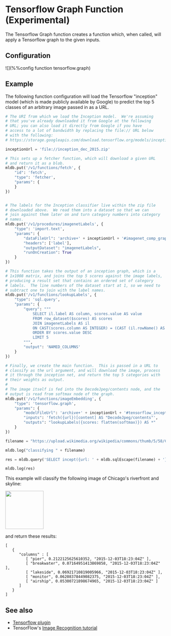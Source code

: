 # Tensorflow Graph Function (Experimental)

The Tensorflow Graph function creates a function which, when called,
will apply a Tensorflow graph to the given inputs.

## Configuration

![](%%config function tensorflow.graph)

## Example

The following function configuration will load the Tensorflow "inception"
model (which is made publicly available by Google) to predict the top 5
classes of an arbitrary image passed in as a URL.

```python
# The URI from which we load the Inception model.  We're assuming
# that you've already downloaded it from Google at the following
# URL; you can also load it directly from Google if you have
# access to a lot of bandwidth by replacing the file:// URL below
# with the following:
# https://storage.googleapis.com/download.tensorflow.org/models/inception_dec_2015.zip

inceptionUrl = 'file://inception_dec_2015.zip'

# This sets up a fetcher function, which will download a given URL
# and return it as a blob.
mldb.put('/v1/functions/fetch', {
    "id": 'fetch',
    "type": 'fetcher',
    "params": {
    }
})


# The labels for the Inception classifier live within the zip file
# downloaded above.  We read them into a dataset so that we can
# join against them later on and turn category numbers into category
# names.
mldb.put('/v1/procedures/imagenetLabels', {
    "type": 'import.text',
    "params": {
        "dataFileUrl": 'archive+' + inceptionUrl + '#imagenet_comp_graph_label_strings.txt',
        "headers": ['label'],
        "outputDataset": "imagenetLabels",
        "runOnCreation": True
    }
})

# This function takes the output of an inception graph, which is a
# 1x1008 matrix, and joins the top 5 scores against the image labels,
# producing a result set that contains an ordered set of category
# labels.  The line numbers of the dataset start at 1, so we need to
# subtract one to join with the label names.
mldb.put('/v1/functions/lookupLabels', {
    "type": 'sql.query',
    "params": {
        "query": """
            SELECT il.label AS column, scores.value AS value 
            FROM row_dataset($scores) AS scores 
            JOIN imagenetLabels AS il 
            ON CAST(scores.column AS INTEGER) = (CAST (il.rowName() AS INTEGER) - 1) 
            ORDER BY scores.value DESC 
            LIMIT 5
        """,
        "output": 'NAMED_COLUMNS'
    }
})

# Finally, we create the main function.  This is passed in a URL to
# classify as the url argument, and will download the image, process
# it through the inception net, and return the top 5 categories with
# their weights as output.
#
# The image itself is fed into the DecodeJpeg/contents node, and the
# output is read from softmax node of the graph.
mldb.put('/v1/functions/imageEmbedding', {
    "type": 'tensorflow.graph',
    "params": {
        "modelFileUrl": 'archive+' + inceptionUrl + '#tensorflow_inception_graph.pb',
        "inputs": 'fetch({url})[content] AS "DecodeJpeg/contents"',
        "outputs": "lookupLabels({scores: flatten(softmax)}) AS *"
    }
})

filename = "https://upload.wikimedia.org/wikipedia/commons/thumb/5/58/Calle_E_Monroe_St%2C_Chicago%2C_Illinois%2C_Estados_Unidos%2C_2012-10-20%2C_DD_04.jpg/560px-Calle_E_Monroe_St%2C_Chicago%2C_Illinois%2C_Estados_Unidos%2C_2012-10-20%2C_DD_04.jpg"

mldb.log("classifying " + filename)

res = mldb.query('SELECT incept({url: ' + mldb.sqlEscape(filename) + '})[output] AS *')

mldb.log(res)
```

This example will classify the following image of Chicago's riverfront and skyline:

<img src="https://upload.wikimedia.org/wikipedia/commons/thumb/5/58/Calle_E_Monroe_St%2C_Chicago%2C_Illinois%2C_Estados_Unidos%2C_2012-10-20%2C_DD_04.jpg/560px-Calle_E_Monroe_St%2C_Chicago%2C_Illinois%2C_Estados_Unidos%2C_2012-10-20%2C_DD_04.jpg" width=120></img>

and return these results:

```
[
   {
      "columns" : [
         [ "pier", 0.2122125625610352, "2015-12-03T18:23:04Z" ],
         [ "breakwater", 0.07164951413869858, "2015-12-03T18:23:04Z" ],
         [ "lakeside", 0.06921710819005966, "2015-12-03T18:23:04Z" ],
         [ "monitor", 0.06208378449082375, "2015-12-03T18:23:04Z" ],
         [ "airship", 0.05300721898674965, "2015-12-03T18:23:04Z" ]
      ]
   }
]
```


## See also

* [Tensorflow plugin](Tensorflow.md.html)
* TensorFlow's [Image Recognition tutorial](https://www.tensorflow.org/versions/r0.7/tutorials/image_recognition/index.html)


